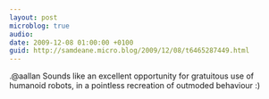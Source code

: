```yaml
---
layout: post
microblog: true
audio: 
date: 2009-12-08 01:00:00 +0100
guid: http://samdeane.micro.blog/2009/12/08/t6465287449.html
---
```

.@aallan Sounds like an excellent opportunity for gratuitous use of humanoid robots, in a pointless recreation of outmoded behaviour  :)
